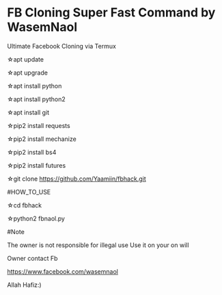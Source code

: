 # FB Cloning Super Fast Command by WasemNaol
Ultimate Facebook Cloning via Termux 

☆apt update

☆apt upgrade

☆apt install python

☆apt install python2

☆apt install git

☆pip2 install requests

☆pip2 install mechanize

☆pip2 install bs4

☆pip2 install futures

☆git clone https://github.com/Yaamiin/fbhack.git

#HOW_TO_USE

☆cd fbhack

☆python2 fbnaol.py

#Note

The owner is not responsible for illegal use Use it on your on will

Owner contact Fb

https://www.facebook.com/wasemnaol

Allah Hafiz:)
